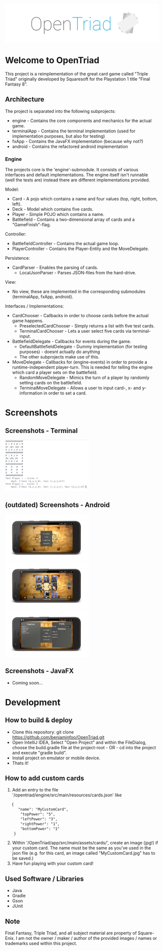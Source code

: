 <img src="/docs/banner.png">  

# Welcome to OpenTriad
This project is a reimplementation of the great card game called "Triple Triad" originally developed by Squaresoft for the Playstation 1 title "Final Fantasy 8". 

## Architecture
The project is separated into the following subprojects:
 * engine - Contains the core components and mechanics for the actual game. 
 * terminalApp - Contains the terminal implementation (used for implementation purposes, but also for testing)
 * fxApp - Contains the JavaFX implementation (because why not?)
 * android - Contains the refactored android implementation

### Engine
The projects core is the 'engine'-submodule. It consists of various interfaces and default implementations.
The engine itself isn't runnable (well the tests are) instead there are different implementations provided.

Model:
 * Card - A pojo which contains a name and four values (top, right, bottom, left).
 * Deck - Model which contains five cards.
 * Player - Simple POJO which contains a name.
 * Battlefield - Contains a two-dimensional array of cards and a "GameFinish"-flag.
 
Controller: 
 * BattlefieldController - Contains the actual game loop.
 * PlayerController - Contains the Player-Entity and the MoveDelegate.

Persistence:
 * CardParser - Enables the parsing of cards.
   * LocalJsonParser - Parses JSON-files from the hard-drive.
 
View: 
 * No view, these are implemented in the corresponding submodules (terminalApp, fxApp, android).

Interfaces / Implementations:
* CardChooser - Callbacks in order to choose cards before the actual game happens.
  * PreselectedCardChooser - Simply returns a list with five test cards.
  * TerminalCardChooser - Lets a user select five cards via terminal-input.
* BattlefieldDelegate - Callbacks for events during the game.
  * DefaultBattlefieldDelegate - Dummy implementation (for testing purposes) - doesnt actually do anything
  * The other subprojects make use of this.
* MoveDelegate - Callbacks for (engine-events) in order to provide a runtime-independent player-turn. This is needed for telling the engine which card a player sets on the battlefield.
  * RandomMoveDelegate - Mimics the turn of a player by randomly setting cards on the battlefield.
  * TerminalMoveDelegate - Allows a user to input card-, x- and y- information in order to set a card.
    

# Screenshots  
## Screenshots - Terminal 
<img src="/docs/ingame_term.png" width="275"> 

## (outdated) Screenshots - Android
<img src="/docs/main.jpg" width="275">    <img src="/docs/ingame.jpg" width="275">    <img src="/docs/menu.jpg" width="275">

## Screenshots - JavaFX
 * Coming soon...
  
# Development 

## How to build & deploy
 * Clone this repository: git clone https://github.com/benjaminfoo/OpenTriad.git
 * Open IntelliJ IDEA, Select "Open Project" and within the FileDialog, choose the build.gradle file at the project-root - OR - cd into the project and execute "gradle build".
 * Install project on emulator or mobile device.
 * Thats it!

## How to add custom cards
 1. Add an entry to the file '/opentriad/engine/src/main/resources/cards.json' like 
 ```
    {
       "name": "MyCustomCard",
        "topPower": "5",
        "leftPower": "3",
        "rightPower": "1",
        "bottomPower": "1"
     }
 ```
 2. Within '/OpenTriad/app/src/main/assets/cards/', create an image (jpg!) if your custom card. The name must be the same as you've used in the json file (e.g. for this card, an image called "MyCustomCard.jpg" has to be saved.)
 3. Have fun playing with your custom card!
 
## Used Software / Libraries
 * Java
 * Gradle 
 * Gson
 * JUnit
 
## Note
Final Fantasy, Triple Triad, and all subject material are property of Square-Enix. I am not the owner / maker / author of the provided images / names or trademarks used within this project.
